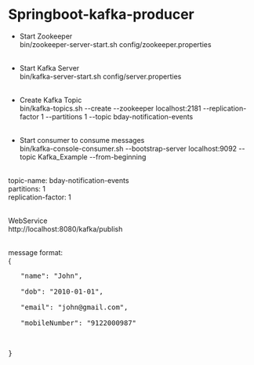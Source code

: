 # Springboot-kafka-producer

- Start Zookeeper <br />
bin/zookeeper-server-start.sh config/zookeeper.properties <br /><br />

- Start Kafka Server <br />
bin/kafka-server-start.sh config/server.properties <br /><br />

- Create Kafka Topic <br />
bin/kafka-topics.sh --create --zookeeper localhost:2181 --replication-factor 1 --partitions 1 --topic bday-notification-events <br /><br />

- Start consumer to consume messages<br />
bin/kafka-console-consumer.sh --bootstrap-server localhost:9092 --topic Kafka_Example --from-beginning<br /><br />

topic-name: bday-notification-events<br />
partitions: 1<br />
replication-factor: 1 <br /><br />

WebService<br />
http://localhost:8080/kafka/publish<br /><br />

message format: <br />
{<br />
<pre>
   "name": "John",<br />
   "dob": "2010-01-01",<br />
   "email": "john@gmail.com",<br />
   "mobileNumber": "9122000987"<br />
<pre>   
}







